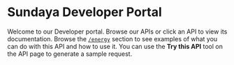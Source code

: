 # Sundaya Developer Portal

Welcome to our Developer portal. Browse our APIs or click an API to view its documentation. Browse the [`/energy`](https://docs.sundaya.monitored.equipment/docs/api.sundaya.monitored.equipment/0/routes/energy/%7Benergy%7D/period/%7Bperiod%7D/%7Bepoch%7D/%7Bduration%7D/get) section to see examples of what you can do with this API and how to use it. You can use the **Try this API** tool on the API page to generate a sample request.